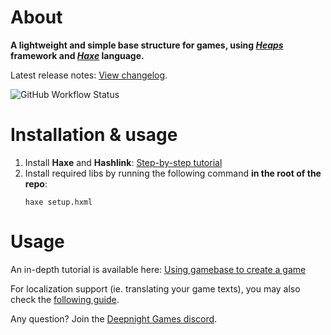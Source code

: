 # About

**A lightweight and simple base structure for games, using *[Heaps](https://heaps.io)* framework  and *[Haxe](https://haxe.org)* language.**

Latest release notes: [View changelog](CHANGELOG.md).

![GitHub Workflow Status](https://img.shields.io/github/workflow/status/deepnight/gameBase/Test%20JS%20build)

# Installation & usage

 1. Install **Haxe** and **Hashlink**: [Step-by-step tutorial](https://deepnight.net/tutorial/a-quick-guide-to-installing-haxe/)
 2. Install required libs by running the following command **in the root of the repo**:
	```
	haxe setup.hxml
	```

# Usage

An in-depth tutorial is available here: [Using gamebase to create a game](https://deepnight.net/tutorial/using-my-gamebase-to-create-a-heaps-game/)

For localization support (ie. translating your game texts), you may also check the [following guide](https://deepnight.net/tutorial/part-4-localize-texts-using-po-files/).

Any question? Join the [Deepnight Games discord](https://ldtk.io/go/discord).

